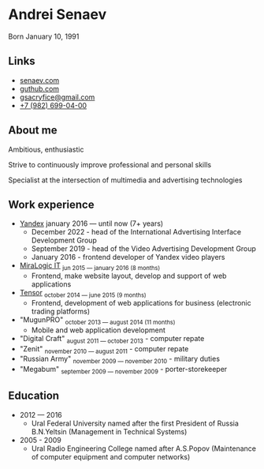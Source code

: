 # Andrei Senaev

Born January 10, 1991

## Links

-   [senaev.com](https://senaev.com)
-   [guthub.com](https://github.com/senaev/senaev.com)
-   [gsacryfice@gmail.com](mailto:gsacryfice@gmail.com)
-   [+7 (982) 699-04-00](tel:+79826990400)

## About me

Ambitious, enthusiastic

Strive to continuously improve professional and personal skills

Specialist at the intersection of multimedia and advertising technologies

## Work experience

-   [Yandex](https://ya.ru/) january 2016 — until now (7+ years)
    -   December 2022 - head of the International Advertising Interface Development Group
    -   September 2019 - head of the Video Advertising Development Group
    -   January 2016 - frontend developer of Yandex video players
-   [MiraLogic IT](https://miralogic.ru/) <sub>jun 2015 — january 2016 (8 months)</sub>
    -   Frontend, make website layout, develop and support of web applications
-   [Tensor](https://tensor.ru/) <sub>october 2014 — june 2015 (9 months)</sub>
    -   Frontend, development of web applications for business (electronic trading platforms)
-   "MugunPRO" <sub>october 2013 — august 2014 (11 months)</sub>
    -   Mobile and web application development
-   "Digital Craft" <sub>august 2011 — october 2013</sub> - computer repate
-   "Zenit" <sub>november 2010 — august 2011</sub> - computer repate
-   "Russian Army" <sub>november 2009 — november 2010</sub> - military duties
-   "Megabum" <sub>september 2009 — november 2009</sub> - porter-storekeeper

## Education

-   2012 — 2016
    -   Ural Federal University named after the first President of Russia B.N.Yeltsin (Management in Technical Systems)
-   2005 - 2009
    -   Ural Radio Engineering College named after A.S.Popov (Maintenance of computer equipment and computer networks)
